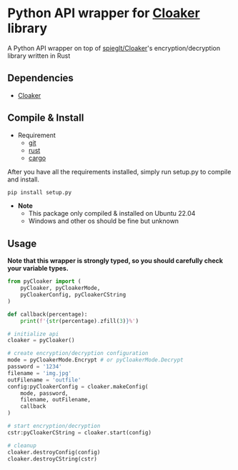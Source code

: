 
# Python API wrapper for [Cloaker](https://github.com/spieglt/Cloaker) library

A Python API wrapper on top of [spieglt/Cloaker](https://github.com/spieglt/Cloaker)'s encryption/decryption library written in Rust

## Dependencies

* [Cloaker](https://github.com/spieglt/Cloaker)

## Compile & Install

* Requirement
  * [git](https://git-scm.com/)
  * [rust](https://www.rust-lang.org/)
  * [cargo](https://doc.rust-lang.org/cargo/)

After you have all the requirements installed, simply run setup.py to compile and install.

```sh
pip install setup.py
```

* **Note**
  * This package only compiled & installed on Ubuntu 22.04
  * Windows and other os should be fine but unknown

## Usage

**Note that this wrapper is strongly typed, so you should carefully check your variable types.**

```py
from pyCloaker import (
    pyCloaker, pyCloakerMode,
    pyCloakerConfig, pyCloakerCString
)

def callback(percentage):
    print(f'{str(percentage).zfill(3)}%')

# initialize api
cloaker = pyCloaker()

# create encryption/decryption configuration
mode = pyCloakerMode.Encrypt # or pyCloakerMode.Decrypt
password = '1234'
filename = 'img.jpg'
outFilename = 'outfile'
config:pyCloakerConfig = cloaker.makeConfig(
    mode, password,
    filename, outFilename,
    callback
)

# start encryption/decryption
cstr:pyCloakerCString = cloaker.start(config)

# cleanup
cloaker.destroyConfig(config)
cloaker.destroyCString(cstr)
```
